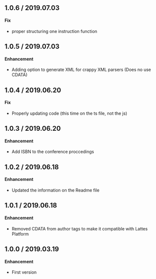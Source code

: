 ## 1.0.6 / 2019.07.03

#### Fix

- proper structuring one instruction function

## 1.0.5 / 2019.07.03

#### Enhancement

- Adding option to generate XML for crappy XML parsers (Does no use CDATA)

## 1.0.4 / 2019.06.20

#### Fix

- Properly updating code (this time on the ts file, not the js)

## 1.0.3 / 2019.06.20

#### Enhancement

- Add ISBN to the conference proccedings

## 1.0.2 / 2019.06.18

#### Enhancement

- Updated the information on the Readme file

## 1.0.1 / 2019.06.18

#### Enhancement

- Removed CDATA from author tags to make it compatible with Lattes Platform

## 1.0.0 / 2019.03.19

#### Enhancement

- First version
